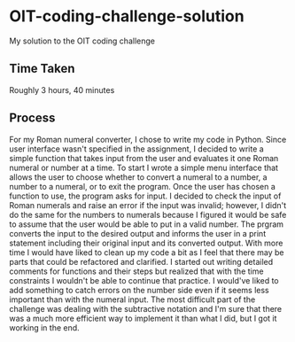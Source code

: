 # OIT-coding-challenge-solution
My solution to the OIT coding challenge
## Time Taken
Roughly 3 hours, 40 minutes

## Process
For my Roman numeral converter, I chose to write my code in Python. Since user interface wasn't specified in the assignment, I decided to write a simple function that takes input from the user and evaluates it one Roman numeral or number at a time. To start I wrote a simple menu interface that allows the user to choose whether to convert a numeral to a number, a number to a numeral, or to exit the program. Once the user has chosen a function to use, the program asks for input. I decided to check the input of Roman numerals and raise an error if the input was invalid; however, I didn't do the same for the numbers to numerals because I figured it would be safe to assume that the user would be able to put in a valid number. The prgram converts the input to the desired output and informs the user in a print statement including their original input and its converted output. With more time I would have liked to clean up my code a bit as I feel that there may be parts that could be refactored and clarified. I started out writing detailed comments for functions and their steps but realized that with the time constraints I wouldn't be able to continue that practice. I would've liked to add something to catch errors on the number side even if it seems less important than with the numeral input. The most difficult part of the challenge was dealing with the subtractive notation and I'm sure that there was a much more efficient way to implement it than what I did, but I got it working in the end. 
